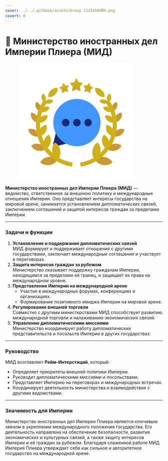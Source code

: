 ```yaml
---
cover: ../../.gitbook/assets/Group 1123456980.png
coverY: 0
---
```


# 🤝 Министерство иностранных дел Империи Плиера (МИД)

<figure><img src="../../.gitbook/assets/Group 1123456982.png" alt="" width="375"><figcaption></figcaption></figure>

**Министерство иностранных дел Империи Плиера (МИД)** — ведомство, ответственное за внешнюю политику и международные отношения Империи. Оно представляет интересы государства на мировой арене, занимается установлением дипломатических связей, заключением соглашений и защитой интересов граждан за пределами Империи.

***

### **Задачи и функции**

1. **Установление и поддержание дипломатических связей**\
   МИД формирует и поддерживает отношения с другими государствами, заключает международные соглашения и участвует в переговорах.
2. **Защита интересов граждан за рубежом**\
   Министерство оказывает поддержку гражданам Империи, находящимся за пределами её границ, и защищает их права на международном уровне.
3. **Представление Империи на международной арене**
   * Участие в международных форумах, конференциях и организациях.
   * Формирование позитивного имиджа Империи на мировой арене.
4. **Регулирование внешней торговли**\
   Совместно с другими министерствами МИД способствует развитию международной торговли и налаживанию экономических связей.
5. **Управление дипломатическими миссиями**\
   Министерство координирует работу дипломатических представительств и посольств Империи в других государствах.

***

### **Руководство**

МИД возглавляет **Рейм-Интерстиций**, который:

* Определяет приоритеты внешней политики Империи.
* Руководит дипломатическими миссиями и посольствами.
* Представляет Империю на переговорах и международных встречах.
* Координирует деятельность министерства и взаимодействие с другими ведомствами.

***

### **Значимость для Империи**

Министерство иностранных дел Империи Плиера является ключевым звеном в укреплении международного положения государства. Его деятельность направлена на обеспечение безопасности, развитие экономических и культурных связей, а также защиту интересов Империи и её граждан за рубежом. Благодаря слаженной работе МИД Империя Плиера утверждает себя как сильное и авторитетное государство на международной арене.
